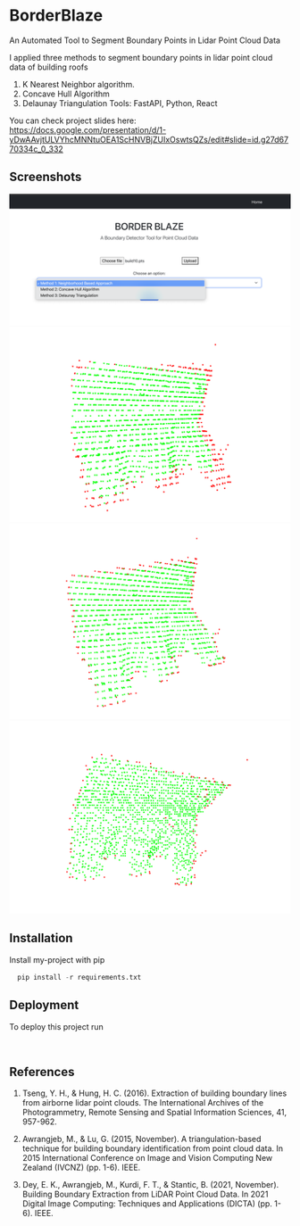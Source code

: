 # BorderBlaze
An Automated Tool to Segment Boundary Points in Lidar Point Cloud Data

I applied three methods to segment boundary points in lidar point cloud data of building roofs
1. K Nearest Neighbor algorithm.
2. Concave Hull Algorithm
3. Delaunay Triangulation
Tools: FastAPI, Python, React



You can check project slides here: https://docs.google.com/presentation/d/1-yDwAAvjtULVYhcMNNtuOEA1ScHNVBjZUIxOswtsQZs/edit#slide=id.g27d6770334c_0_332


## Screenshots

![App Screenshot](Screenshots/home.png)
![App Screenshot](Screenshots/Neighborhood.png)
![App Screenshot](Screenshots/ConcaveHull.png)
![App Screenshot](Screenshots/Delaunay.png)


## Installation

Install my-project with pip

```python
  pip install -r requirements.txt
```
    
## Deployment

To deploy this project run

```bash
  
```


## References

1. Tseng, Y. H., & Hung, H. C. (2016). Extraction of building boundary lines from airborne lidar point clouds. The International Archives of the Photogrammetry, Remote Sensing and Spatial Information Sciences, 41, 957-962.

2. Awrangjeb, M., & Lu, G. (2015, November). A triangulation-based technique for building boundary identification from point cloud data. In 2015 International Conference on Image and Vision Computing New Zealand (IVCNZ) (pp. 1-6). IEEE.

3. Dey, E. K., Awrangjeb, M., Kurdi, F. T., & Stantic, B. (2021, November). Building Boundary Extraction from LiDAR Point Cloud Data. In 2021 Digital Image Computing: Techniques and Applications (DICTA) (pp. 1-6). IEEE.




